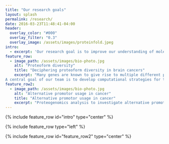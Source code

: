 ```yaml
---
title: "Our research goals"
layout: splash
permalink: /research/
date: 2016-03-23T11:48:41-04:00
header:
  overlay_color: "#000"
  overlay_filter: "0.3"
  overlay_image: /assets/images/proteinfold.jpeg
intro: 
  - excerpt: 'Our research goal is to improve our understanding of molecular and functional diversification.'
feature_row:
  - image_path: /assets/images/bio-photo.jpg
    alt: "Proteoform diversity"
    title: "Deciphering proteoform diversity in brain cancers"
    excerpt: "Many genes are known to give rise to multiple different protein products, also called proteoforms, that differ in their primary amino acid sequence and associated modifications. These can be derived from molecular diversification on all levels along the axis of gene expression (Bludau & Aebersold, 2020). Although the expression of alternative proteoforms is of immense functional importance, they are challenging to detect and are frequently neglected. This is particularly critical in the context of cancer. Here, molecular diversity is further expanded by different types of cancer-driven alterations.<br>
A central goal of our team is to develop computational strategies for the systematic detection of proteoforms based on AI-powered multi-omics data integration. Being embedded within the diagnostic Department of Neuropathology, we specifically focus on the detection of brain cancer specific proteoforms. Here, the ultimate goal is to identify new targetable lesions that have the potential to improve patient care."
feature_row2:
  - image_path: /assets/images/bio-photo.jpg
    alt: "Alternative promotor usage in cancer"
    title: "Alternative promotor usage in cancer"
    excerpt: "Proteogenomics analysis to investigate alternative promotor usage in IDH-mutant gliomas"
---
```


{% include feature_row id="intro" type="center" %}

{% include feature_row type="left" %}

{% include feature_row id="feature_row2" type="center" %}
